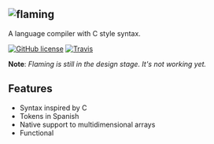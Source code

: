 ![flaming](http://i.imgur.com/G6qqK7r.png?1)
--------
A language compiler with C style syntax.

[![GitHub license](https://img.shields.io/github/license/mashape/apistatus.svg)]()
[![Travis](https://img.shields.io/travis/joyent/node.svg)]()

**Note**: *Flaming is still in the design stage. It's not working yet.*

## Features
- Syntax inspired by C
- Tokens in Spanish
- Native support to multidimensional arrays
- Functional
